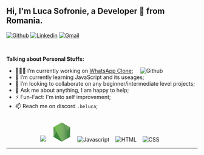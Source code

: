 <!-- Your title -->
## Hi, I'm Luca Sofronie, a Developer 🚀 from Romania.

<!-- Your badges
You can use the website to generate badges: https://shields.io/
-->

[![Github](https://img.shields.io/badge/-Github-000?style=flat&logo=Github&logoColor=white)](https://github.com/LucaSofronie)
[![Linkedin](https://img.shields.io/badge/-LinkedIn-blue?style=flat&logo=Linkedin&logoColor=white)](https://www.linkedin.com/in/luca-sofronie-9241242a6/)
[![Gmail](https://img.shields.io/badge/-Gmail-c14438?style=flat&logo=Gmail&logoColor=white)](mailto:luca.sofronie@yahoo.com)

&nbsp;

<!-- Talking about you -->
**Talking about Personal Stuffs:**

<!-- Any image aligned to the right. Beware the width -->
<img width="30%" align="right" alt="Github" src="https://media.giphy.com/media/v1.Y2lkPTc5MGI3NjExZXBjdW9lMWs4MmJwdW01ajR5ZmJxenh6aDR3aGE4dTN1cjh0YmxzMiZlcD12MV9pbnRlcm5hbF9naWZfYnlfaWQmY3Q9Zw/CuuSHzuc0O166MRfjt/giphy.gif" />

- 👨🏽‍💻 I’m currently working on [WhatsApp Clone](https://github.com/LucaSofronie/WhatsApp-Web);
- 🌱 I’m currently learning JavaScript and its useages; 
- 👯 I’m looking to collaborate on any beginner/intermediate level projects;
- 💬 Ask me about anything, I am happy to help;
- ⚡️ Fun-Fact: I'm into self improvement;
- 📫 Reach me on discord `.beluca`;

##
<div>
        <!--<h2>🧰 Languages and Tools</h2>-->
        <p align="center">
                <img src="https://cdn.jsdelivr.net/gh/devicons/devicon@latest/icons/react/react-original.svg" width="50"/>&nbsp;&nbsp;&nbsp
            <img src="https://raw.githubusercontent.com/github/explore/80688e429a7d4ef2fca1e82350fe8e3517d3494d/topics/nodejs/nodejs.png"
                alt="Node.js" width="50" />&nbsp;&nbsp;&nbsp
            <img src="https://upload.wikimedia.org/wikipedia/commons/9/99/Unofficial_JavaScript_logo_2.svg" width="48"
                alt="Javascript" />&nbsp;&nbsp;&nbsp
            <img src="https://upload.wikimedia.org/wikipedia/commons/6/61/HTML5_logo_and_wordmark.svg" alt="HTML"
                width="60" />&nbsp;&nbsp;&nbsp
            <img src="https://upload.wikimedia.org/wikipedia/commons/d/d5/CSS3_logo_and_wordmark.svg" alt="CSS"
                width="43" />&nbsp;&nbsp;&nbsp
        </p>
</div>

<!-- Your hits or visitors
site: http://hits.dwyl.com or https://visitor-badge.glitch.me
Both apis are in trouble due to the number of requests, if you know any other to register visitors, great
-->
---

<!-- Its main projects 
<p align="center">
  <a href="https://github.com/LucaSofronie/WhatsApp-Web">
    <img align="center" src="https://github-readme-stats.vercel.app/api/pin/?username=LucaSofronie&repo=WhatsApp-Web" />
  </a>
</p>-->
